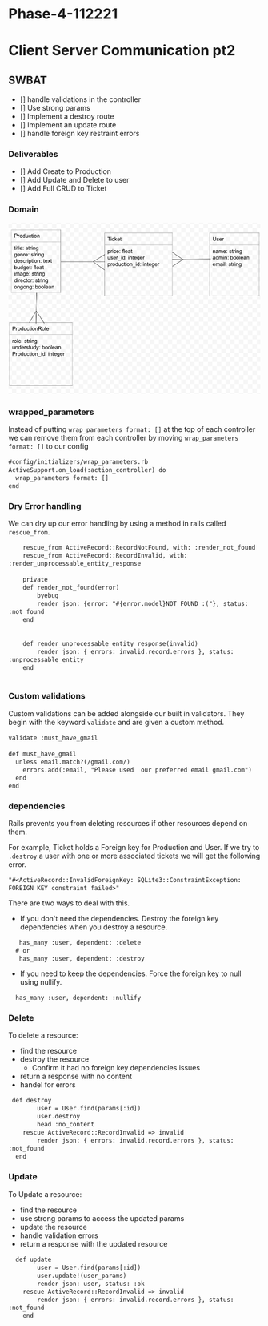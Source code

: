 # Phase-4-112221

# Client Server Communication pt2
## SWBAT
- [] handle validations in the controller
- [] Use strong params
- [] Implement a destroy route
- [] Implement an update route
- [] handle foreign key restraint errors  

### Deliverables 
- [] Add Create to Production 
- [] Add Update and Delete to user 
- [] Add Full CRUD to Ticket

### Domain
![domain_2](assets/domain_2.png)

### wrapped_parameters 
Instead of putting `wrap_parameters format: []` at the top of each controller we can remove them from each controller by moving `wrap_parameters format: []` to our config
```
#config/initializers/wrap_parameters.rb
ActiveSupport.on_load(:action_controller) do
  wrap_parameters format: []
end

```

### Dry Error handling 

We can dry up our error handling by using a method in rails called `rescue_from`.

```
    rescue_from ActiveRecord::RecordNotFound, with: :render_not_found
    rescue_from ActiveRecord::RecordInvalid, with: :render_unprocessable_entity_response

    private
    def render_not_found(error)
        byebug
        render json: {error: "#{error.model}NOT FOUND :("}, status: :not_found
    end 


    def render_unprocessable_entity_response(invalid)
        render json: { errors: invalid.record.errors }, status: :unprocessable_entity
    end


```

### Custom validations 
Custom validations can be added alongside our built in validators. They begin with the keyword `validate` and are given a custom method. 

```
validate :must_have_gmail 

def must_have_gmail
  unless email.match?(/gmail.com/)
    errors.add(:email, "Please used  our preferred email gmail.com")
  end
end 

```


### dependencies
Rails prevents you from deleting resources if other resources depend on them. 

For example, Ticket holds a Foreign key for Production and User. If we try to `.destroy` a user with one or more associated tickets we will get the following error. 

```
"#<ActiveRecord::InvalidForeignKey: SQLite3::ConstraintException: FOREIGN KEY constraint failed>"

```

There are two ways to deal with this. 
- If you don't need the dependencies. Destroy the foreign key dependencies when you destroy a resource.  

```
   has_many :user, dependent: :delete
  # or
   has_many :user, dependent: :destroy

```
- If you need to keep the dependencies. Force the foreign key to null using nullify. 

```
  has_many :user, dependent: :nullify
```

### Delete 
To delete a resource:
  - find the resource
  - destroy the resource
    - Confirm it had no foreign key dependencies issues
  - return a response with no content 
  - handel for errors 
```
 def destroy 
        user = User.find(params[:id])
        user.destroy
        head :no_content  
    rescue ActiveRecord::RecordInvalid => invalid
        render json: { errors: invalid.record.errors }, status: :not_found
  end 

```

### Update
To Update a resource:
- find the resource 
- use strong params to access the updated params
- update the resource 
- handle validation errors
- return a response with the updated resource 

```
  def update
        user = User.find(params[:id])
        user.update!(user_params)
        render json: user, status: :ok
    rescue ActiveRecord::RecordInvalid => invalid
        render json: { errors: invalid.record.errors }, status: :not_found
    end 


```